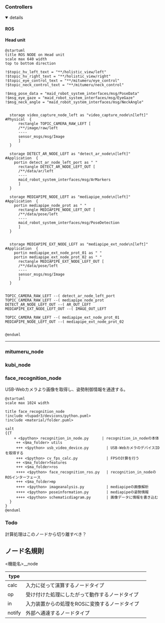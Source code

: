 ### Controllers

<details open>
<summary>details</summary>

#### ROS

#### Head unit




```plantuml
@startuml
title ROS NODE on Head unit
scale max 640 width
top to bottom direction

!$topic_hv_left_text = "**/holistic_view/left"
!$topic_hv_right_text = "**/holistic_view/right"
!$topic_eye_control_text = "**/mitumeru/eye_control"
!$topic_neck_control_text = "**/mitumeru/neck_control"

!$msg_pose_data = "maid_robot_system_interfaces/msg/PoseData"
!$msg_eye_gaze = "maid_robot_system_interfaces/msg/EyeGaze"
!$msg_neck_angle = "maid_robot_system_interfaces/msg/NeckAngle"


  storage video_capture_node_left as "video_capture_node\n[left]"  #Physical  {
      rectangle TOPIC_CAMERA_RAW_LEFT [
      /**/image/raw/left
      ----
      sensor_msgs/msg/Image
      ]
  }

  storage DETECT_AR_NODE_LEFT as "detect_ar_node\n[left]"  #Application  {
    portin detect_ar_node_left_port as " "
      rectangle DETECT_AR_NODE_LEFT_OUT [
      /**/data/ar/left
      ----
      maid_robot_system_interfaces/msg/ArMarkers
      ]
  }

  storage MEDIAPIPE_NODE_LEFT as "mediapipe_node\n[left]"  #Application  {
    portin mediapipe_node_prot as " "
      rectangle MEDIAPIPE_NODE_LEFT_OUT [
      /**/data/pose/left
      ----
      maid_robot_system_interfaces/msg/PoseDetection
      ]
  }


  storage MEDIAPIPE_EXT_NODE_LEFT as "mediapipe_ext_node\n[left]"  #Application  {
    portin mediapipe_ext_node_prot_01 as " "
    portin mediapipe_ext_node_prot_02 as " "
      rectangle MEDIAPIPE_EXT_NODE_LEFT_OUT [
      /**/data/pose/left
      ----
      sensor_msgs/msg/Image
      ]
  }


TOPIC_CAMERA_RAW_LEFT --( detect_ar_node_left_port
TOPIC_CAMERA_RAW_LEFT --( mediapipe_node_prot
DETECT_AR_NODE_LEFT_OUT --( AR_OUT_LEFT
MEDIAPIPE_EXT_NODE_LEFT_OUT --( IMAGE_OUT_LEFT

TOPIC_CAMERA_RAW_LEFT --( mediapipe_ext_node_prot_01
MEDIAPIPE_NODE_LEFT_OUT --( mediapipe_ext_node_prot_02


@enduml
```








---


### mitumeru_node

### kubi_node


### face_recognition_node

USB-Webカメラより画像を取得し、姿勢制御情報を通達する。


```plantuml
@startuml
scale max 1024 width

title face_recognition_node
!include <tupadr3/devicons/python.puml>
!include <material/folder.puml>

salt
{{T
    + <$python> recognition_in_node.py      | recognition_in_nodeの本体
     ++ <$ma_folder> utils
     +++ <$python> usb_video_device.py        | USB-WebカメラのデバイスIDを取得する
     +++ <$python> cv_fps_calc.py             | FPSの計算を行う
     ++ <$ma_folder>features
     +++ <$ma_folder>ros
     ++++ <$python> face_recognition_ros.py   | recognition_in_nodeのROSインターフェース
     +++ <$ma_folder>mp
     ++++ <$python> imageanalysis.py          | mediapipeの画像解析
     ++++ <$python> poseinformation.py        | mediapipeの姿勢情報
     ++++ <$python> schematicdiagram.py       | 画像データに情報を書き込む
  }
}
@enduml
```

### Todo

計算処理はこのノードから切り離すべき？



## ノード名規則

<機能名>_<type>_node

| type   |                                                |     |
| ------ | ---------------------------------------------- | --- |
| calc   | 入力に従って演算するノードタイプ               |     |
| op     | 受け付けた処理にしたがって動作するノードタイプ |     |
| in     | 入力装置からの処理をROSに変換するノードタイプ  |     |
| notify | 外部へ通達するノードタイプ                     |     |




</details>


